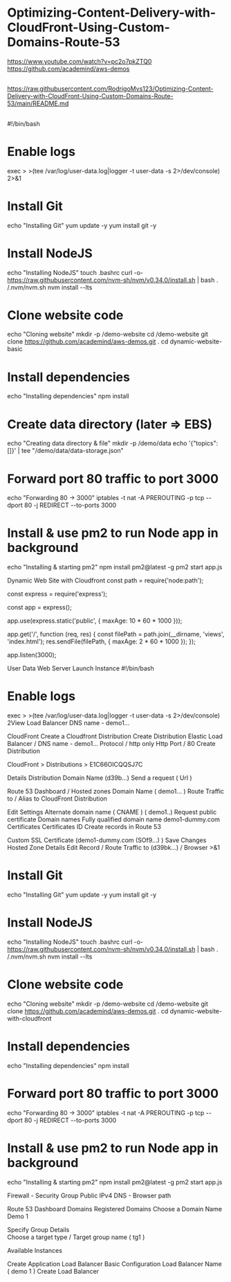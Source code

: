# Optimizing-Content-Delivery-with-CloudFront-Using-Custom-Domains-Route-53

https://www.youtube.com/watch?v=pc2o7pkZTQ0
https://github.com/academind/aws-demos

##
https://raw.githubusercontent.com/RodrigoMvs123/Optimizing-Content-Delivery-with-CloudFront-Using-Custom-Domains-Route-53/main/README.md
##

##


#!/bin/bash
 
# Enable logs
exec > >(tee /var/log/user-data.log|logger -t user-data -s 2>/dev/console) 2>&1
 
# Install Git
echo "Installing Git"
yum update -y
yum install git -y
 
# Install NodeJS
echo "Installing NodeJS"
touch .bashrc
curl -o- https://raw.githubusercontent.com/nvm-sh/nvm/v0.34.0/install.sh | bash
. /.nvm/nvm.sh
nvm install --lts
 
# Clone website code
echo "Cloning website"
mkdir -p /demo-website
cd /demo-website
git clone https://github.com/academind/aws-demos.git .
cd dynamic-website-basic
 
# Install dependencies
echo "Installing dependencies"
npm install
 
# Create data directory (later => EBS)
echo "Creating data directory & file"
mkdir -p /demo/data
echo '{"topics": []}' | tee "/demo/data/data-storage.json"
 
# Forward port 80 traffic to port 3000
echo "Forwarding 80 -> 3000"
iptables -t nat -A PREROUTING -p tcp --dport 80 -j REDIRECT --to-ports 3000
 
# Install & use pm2 to run Node app in background
echo "Installing & starting pm2"
npm install pm2@latest -g
pm2 start app.js

Dynamic Web Site with Cloudfront
const path = require('node:path');
 
const express = require('express');
 
const app = express();
 
app.use(express.static('public', { maxAge: 10 * 60 * 1000 }));
 
app.get('/', function (req, res) {
  const filePath = path.join(__dirname, 'views', 'index.html');
  res.sendFile(filePath, { maxAge: 2 * 60 * 1000 });
});
 
app.listen(3000);
 

User Data
Web Server
Launch Instance 
#!/bin/bash
 
# Enable logs
exec > >(tee /var/log/user-data.log|logger -t user-data -s 2>/dev/console) 2View Load Balancer 
DNS name - demo1…

CloudFront 
Create a Cloudfront Distribution 
Create Distribution 
Elastic Load Balancer / DNS name - demo1… 
Protocol / http only 
Http Port / 80 
Create Distribution 

CloudFront > Distributions > E1C66OICQQSJ7C

Details 
Distribution Domain Name (d39b…) 
Send a request ( Url ) 

Route 53 Dashboard / Hosted zones
Domain Name ( demo1… ) 
Route Traffic to / Alias to CloudFront Distribution 

Edit Settings 
Alternate domain name ( CNAME ) ( demo1..)
Request public certificate 
Domain names
Fully qualified domain name 
demo1-dummy.com 
Certificates
Certificates ID 
Create records in Route 53 

Custom SSL  Certificate (demo1-dummy.com (SOf9…)  ) 
Save Changes 
Hosted Zone Details 
Edit Record / Route Traffic to (d39bk…) 
/ Browser >&1
 
# Install Git
echo "Installing Git"
yum update -y
yum install git -y
 
# Install NodeJS
echo "Installing NodeJS"
touch .bashrc
curl -o- https://raw.githubusercontent.com/nvm-sh/nvm/v0.34.0/install.sh | bash
. /.nvm/nvm.sh
nvm install --lts
 
# Clone website code
echo "Cloning website"
mkdir -p /demo-website
cd /demo-website
git clone https://github.com/academind/aws-demos.git .
cd dynamic-website-with-cloudfront
 
# Install dependencies
echo "Installing dependencies"
npm install
 
# Forward port 80 traffic to port 3000
echo "Forwarding 80 -> 3000"
iptables -t nat -A PREROUTING -p tcp --dport 80 -j REDIRECT --to-ports 3000
 
# Install & use pm2 to run Node app in background
echo "Installing & starting pm2"
npm install pm2@latest -g
pm2 start app.js


Firewall - Security Group 
Public IPv4 DNS - Browser path 

Route 53 Dashboard 
Domains 
Registered Domains 
Choose a Domain Name 
Demo 1 

Specify Group Details  
Choose a target type / Target group name ( tg1 ) 

Available Instances 

Create Application Load Balancer 
Basic Configuration 
Load Balancer Name  ( demo 1  ) 
Create Load Balancer 

